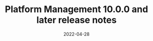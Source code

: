---
title: Platform Management 10.0.0 and later release notes
linkTitle: Platform Management 10.0.0 and later release notes
weight: 150
simple_list: true
date: 2022-04-28
---